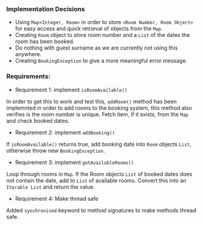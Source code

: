 ### Implementation Decisions
- Using `Map<Integer, Room>` in order to store `<Room Number, Room Object>` for easy access
  and quick retrieval of objects from the `Map`.
- Creating `Room` object to store room number and a `List` of the dates the room has been booked.
- Do nothing with guest surname as we are currently not using this anywhere.
- Creating `BookingException` to give a more meaningful error message.

### Requirements:

- Requirement 1: implement `isRoomAvailable()`

In order to get this to work and test this, `addRoom()` method has been implemnted in order to add rooms
to the booking system, this method also verifies is the room number is unique. Fetch item, if
it exists, from the `Map` and check booked dates.

- Requirement 2: implement `addBooking()`

If `isRoomAvailable()` returns true, add booking date into `Room` objects `List`, otherwise 
throw new `BookingException`.

- Requirement 3: implement `getAvailableRooms()`

Loop through rooms in `Map`. If the Room objects `List` of booked dates does not contain the date, add to `List`
of available rooms. Convert this into an `Iterable List` and return the value.

- Requirement 4: Make thread safe

Added `synchronised` keyword to method signatures to make methods thread safe.